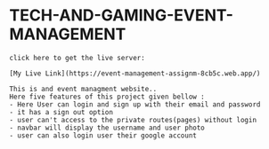 # TECH-AND-GAMING-EVENT-MANAGEMENT

    click here to get the live server:

    [My Live Link](https://event-management-assignm-8cb5c.web.app/)

    This is and event managment website..
    Here five features of this project given bellow :
    - Here User can login and sign up with their email and password
    - it has a sign out option
    - user can't access to the private routes(pages) without login
    - navbar will display the username and user photo
    - user can also login user their google account
